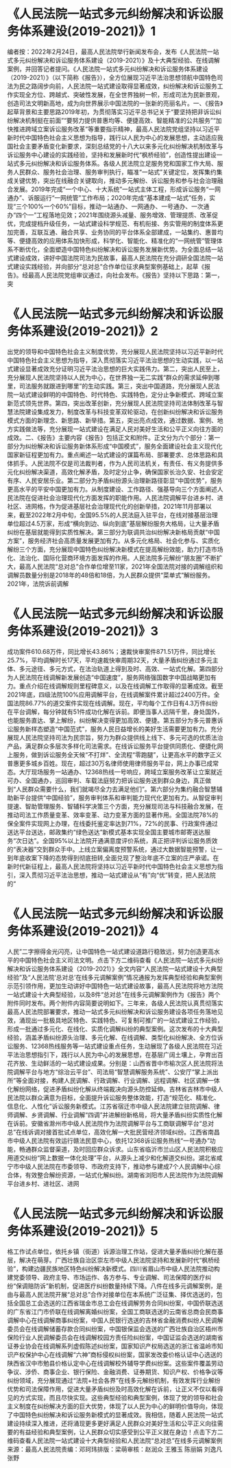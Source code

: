 # 《人民法院一站式多元纠纷解决和诉讼服务体系建设(2019-2021)》1

编者按：2022年2月24日，最高人民法院举行新闻发布会，发布《人民法院一站式多元纠纷解决和诉讼服务体系建设（2019-2021）》及十大典型经验、在线调解案例，并回答记者提问。《人民法院一站式多元纠纷解决和诉讼服务体系建设（2019-2021）》（以下简称《报告》），全方位展现习近平法治思想领航中国特色司法为民之路阔步向前，人民法院一站式建设取得显著成效，纠纷解决和诉讼服务工作实现全方位、跨越式、突破性发展，在全世界独树一帜，形成司法为民新景观，创造司法文明新高地，成为向世界展示中国法院的一张新的亮丽名片。一、《报告》起草背景和主要思路2019年初，为贯彻落实习近平总书记关于“要坚持把非诉讼纠纷解决机制挺在前面”“要努力提供普惠均等、便捷高效、智能精准的公共服务”“加快推进跨域立案诉讼服务改革”等重要指示精神，最高人民法院党组坚持以习近平新时代中国特色社会主义思想为指导，践行以人民为中心的发展思想，主动适应我国社会主要矛盾变化新要求，深刻总结党的十八大以来多元化纠纷解决机制改革与诉讼服务中心建设的实践经验，坚持和发展新时代“枫桥经验”，创造性提出建设一站式多元纠纷解决和诉讼服务体系。各级人民法院立足服务党和国家工作大局、服务人民群众、服务社会治理、服务审判执行，瞄准“一站式”关键定位，发挥集约集成关键优势，突出在线融合关键取向，推动多元解纷、诉讼服务和参与社会治理融合发展。2019年完成“一个中心、十大系统”一站式主体工程，形成诉讼服务“一网通办”、诉服运行“一网统管”工作布局；2020年完成“基本建成一站式”任务，实现“三个100%一个60%”目标，推动一站通办、一网通办、一号通办、一次通办“四个一”工程落地见效；2021年围绕源头减量、服务增效、管理提质、改革促优，完成提档升级任务，一站式建设科学规范、有机衔接、务实管用的制度体系更加完善，互联互通、融合共享、业务协同的平台体系全部建成，一站集约、惠普均等、便捷高效的应用体系加快形成，科学化、智能化、精准化的“一网统管”管理体系不断优化，全面塑造中国特色纠纷解决和诉讼服务发展新优势。为全面总结一站式建设成效，讲好中国法院司法为民故事，最高人民法院在充分调研全国法院一站式建设实践经验，并向部分“总对总”合作单位征求典型案例基础上，起草《报告》。经最高人民法院党组审议通过，向社会发布。《报告》坚持以下思路：第一，突

# 《人民法院一站式多元纠纷解决和诉讼服务体系建设(2019-2021)》2

出党的领导和中国特色社会主义制度优势，充分展现人民法院坚持以习近平新时代中国特色社会主义思想为指导，深入贯彻落实习近平法治思想的生动实践，以一站式建设显著成效充分证明习近平法治思想的巨大实践伟力。第二，突出人民至上，充分展现人民法院坚持以人民为中心，在世界独一无二实践“群众的需求延伸到哪里，司法服务就跟进到哪里”的生动实践。第三，突出中国道路，充分展现人民法院一站式建设鲜明的中国特色、时代特色、实践特色，定分止争新模式、跨域立案新范式领先世界。第四，突出改革创新，充分展现人民法院坚持司法体制改革与智慧法院建设集成发力，制度改革与科技变革双轮驱动，在创新纠纷解决和诉讼服务模式方面的新理念、新思路、新举措。第五，突出亮点成效，通过数据、案例、地方实践做法等，充分展现一站式建设在满足人民对美好生活和公平正义向往方面的成效。二、《报告》主要内容《报告》包括正文和附件。正文分为六个部分：第一部分为纠纷解决和诉讼服务新体系形成“中国模式”，服务全面建设社会主义现代化国家新征程更加有力。重点阐述一站式建设的谋篇布局、部署要求、总体思路和具体抓手。人民法院不仅是司法裁判者，作为人民司法机关，有责任、有义务提供多元化纠纷解决渠道，高效化解矛盾，及时定分止争，确保国家长治久安、社会安定有序、人民安居乐业。第二部分为矛盾纠纷源头治理新路径彰显“中国优势”，服务更高水平的平安中国更加有力。从制度建设、工作路径、强基导向三个方面阐述人民法院在促进社会治理现代化方面发挥的职能作用。人民法院调解平台进乡村、进社区、进网格，作为促进基层社会治理现代化的创新举措，2021年11月部署以来，截至2022年2月中旬，全国95.5%的人民法庭入驻平台，在线对接基层治理单位超过4.5万家，形成“横向到边、纵向到底”基层解纷服务大格局，让大量矛盾纠纷在基层就能得到实质性解决。第三部分为联调共治纠纷解决新格局贡献“中国方案”，服务经济社会高质量发展更加有力。从多元化格局、社会化参与、实质化解纷三个方面，充分展现中国特色纠纷解决新模式在提高解纷效能，助力打造市场化、法治化、国际化营商环境方面发挥的作用。人民法院多元解纷“朋友圈”不断扩大，最高人民法院“总对总”合作单位增至11家，2021年全国法院对接的调解组织和调解员数量分别是2018年的48倍和18倍，为人民群众提供“菜单式”解纷服务。2021年，法院诉前调解

# 《人民法院一站式多元纠纷解决和诉讼服务体系建设(2019-2021)》3

成功案件610.68万件，同比增长43.86%；速裁快审案件871.51万件，同比增长25.7%，平均调解时长17天，平均速裁快审周期32天，大量矛盾纠纷通过多元主体、多元途径、多元方式，在法治轨道上得到及时、高效、一站式化解。第四部分为人民法院在线调解新发展创造“中国速度”，服务网络强国数字中国战略更加有力。重点介绍在线调解规则里程碑意义，以及在线调解工作取得的显著成效。截至2021年底，四级法院100%应用调解平台，在线调解案件累计超过2400万件。全国法院86.77%的道交案件实现在线调解。现在，平均每个工作日有4.3万件纠纷在平台调解，每分钟就有51件成功化解在诉前。即便当事人远隔千里，身处国外，也能服务直达、掌上解纷，纠纷解决变得更加高效、便捷。第五部分为多元普惠诉讼服务新样态塑造“中国范式”，服务人民日益增长的美好生活需要更加有力。充分展现人民法院坚持司法为民宗旨，努力为群众提供线上线下、多元可选的优质法治产品，满足群众多层次多样化司法需求。在线诉讼服务平台提供同质化、便捷化网上服务，做到诉讼服务全天候“不打烊”、全流程“零跑腿”，让更高水平的数字正义普惠更多城乡百姓。现在，超过30万名律师使用律师服务平台，网上办事已成常态。大厅现场服务一站通办、12368热线一号响应，跨域立案服务改革让立案就近可办、全国通办，巡回审判、车载法庭努力把诉讼服务送到群众身边，真正做到“人民群众需要什么，我们就竭尽全力去满足他们”。第六部分为集约融合智慧辅助新平台提供“中国经验”，服务审判体系和审判能力现代化更加有力。从智促审判提速、智助管理服务、智辅科学决策三个方面，充分展现司法与科技融合发展，在推动司法工作质量变革、效率变革、动力变革方面的显著作用。全国法院78%的保全案件实现网上办理，在线委托鉴定率达到71%，72%的民事、行政案件通过送达平台送达，邮政集约“绿色送达”新模式基本实现全国主要城市邮寄送达服务“次日达”。全国95%以上法院开通满意度评价系统，真正把评判诉讼服务质效的“表决器”交到群众手中。上线立案偏离度预警系统，通过大数据智能预警，让一到年底收案下降的态势得到彻底扭转,全面兑现了整治年底不立案的庄严承诺。在新时代新征程上，最高人民法院将坚持以习近平新时代中国特色社会主义思想为指引，深入贯彻习近平法治思想，推动一站式建设从“有”向“优”转变，把人民法院的“

# 《人民法院一站式多元纠纷解决和诉讼服务体系建设(2019-2021)》4

人民”二字擦得金光闪亮，让中国特色一站式建设道路行稳致远，努力创造更高水平的中国特色社会主义司法文明。点击下方二维码查看《人民法院一站式多元纠纷解决和诉讼服务体系建设（2019-2021）》全文内容“人民法院一站式建设十大典型经验”及“人民法院‘总对总’在线多元调解案例”情况通报为发挥典型经验和典型案例示范引领作用，更加生动讲好中国特色一站式建设故事，最高人民法院将地方法院一站式建设十大典型经验，以及8件“总对总”在线多元调解案例作为《报告》两个附件同时发布。两个附件内容简要说明如下。三年来，各级人民法院认真贯彻落实最高人民法院部署要求，推动一站式多元纠纷解决和诉讼服务建设各项任务落地见效，涌现出一批极具地区特色、实践特色、可复制可推广的一站式建设工作经验，形成一批通过多元化、在线化、实质化调解纠纷的典型案例。这次发布的十大典型经验，涵盖矛盾纠纷源头治理、多元化解、在线调解、类型化纠纷解决、全方位诉讼服务、12368热线服务等一站式建设重点任务，生动展现了各级人民法院在习近平法治思想指引下，践行以人民为中心的发展思想，在基层广阔土壤上，孕育出百花齐放、生动鲜活的一站式建设成果。分别是：山西省晋中市榆次区人民法院将法院调解平台与地方“综治云平台”、司法局“智慧调解服务系统”、公安厅“掌上派出所”等全面对接，构建人民调解、行政调解、行业调解、远程调解、社区调解一体化解纷网络，促进矛盾纠纷化解从终端裁决向源头防控延伸。吉林省吉林市中级人民法院以群众满意为目标，全面提升诉讼服务整体效能，打造“规范化、精准化、信息化、人性化”诉讼服务新模式。江苏省宿迁市中级人民法院建立驻院调解、律师调解、乡贤调解、行业调解“四调”并进解纷新格局，将大量矛盾纠纷实质性化解在诉前。安徽省滁州市中级人民法院作为法院调解平台与工商联调解平台“总对总”在线诉调对接首批试点单位，高效化解一大批民营经济领域纠纷。江西省南昌市中级人民法院有效运行赣法民意中心，依托12368诉讼服务热线“一号通办”功能，畅通群众监督渠道，及时回应群众诉求。山东省临沂市兰山区人民法院积极应用道交纠纷“网上数据一体化处理”平台，从源头上减少和化解道交纠纷。湖北省咸宁市中级人民法院在市委领导、市政府支持下，推动参与建成7个人民调解中心综合体，有效整合解纷资源，一站式化解纠纷。湖南省浏阳市人民法院作为法院调解平台进乡村、进社区、进网

# 《人民法院一站式多元纠纷解决和诉讼服务体系建设(2019-2021)》5

格工作试点单位，依托乡镇（街道）诉源治理工作站，促进大量矛盾纠纷化解在基层，解决在萌芽。广西壮族自治区崇左市中级人民法院坚持和发展新时代“枫桥经验”，构建边疆民族地区特色纠纷解决新模式。四川省眉山市中级人民法院推动构建党委领导、政府主导、市场运作、各方参与、专业调解、司法保障的医疗纠纷“保调赔防诉”新机制，促进医疗纠纷数量持续下降。八件在线多元调解案例，是由与最高人民法院开展“总对总”合作对接单位在本系统广泛征集、择优选送的，包括全国总工会选送的江西省瑞金市总工会在线调解劳务合同纠纷案，中国侨联选送的广东省江门市侨联在线调解离婚纠纷案，全国工商联选送的云南省总商会民商事调解中心在线调解商事纠纷案，中国人民银行选送的吉林省金融消费纠纷人民调解委员会在线调解储蓄存款合同纠纷案，中国银保监会选送的广西壮族自治区梧州市保险行业人民调解委员会在线调解校园方责任险纠纷案，中国证监会选送的湖南省证券业协会在线调解系列虚假陈述纠纷案，国家知识产权局选送的浙江省温岭市知识产权保护中心在线调解“六神”商标侵权纠纷案，国家发改委价格认证中心选送的陕西省汉中市勉县价格认定中心在线调解校外辅导学费纠纷案。这些案件覆盖劳动争议、涉侨、商事企业、银行保险、金融消费、证券期货、知识产权、价格争议等纠纷领域，充分展现通过“法院+社会各界”在线多元解纷机制，有效发挥行业解纷优势和司法保障作用，促进大量矛盾纠纷及时高效化解在诉前，让正义不仅以看得见的方式实现，而且尽快实现。这些典型经验和典型案例，体现了党的领导和社会主义制度在纠纷解决方面的巨大优势，体现了以人民为中心的鲜明价值导向，体现了中国特色纠纷解决和诉讼服务新模式的显著成效。我相信，随着人民法院一站式建设持续深入推进，还将涌现更多更好满足人民群众对美好生活和公平正义向往需要的有益经验和典型案例，让人民群众切实感受到公平正义就在身边！点击下方二维码查看人民法院一站式建设十大典型经验和人民法院“总对总”在线多元调解案例来源：最高人民法院责编：邓珂玮排版：梁萌审核：赵润众 王雅玉 陈丽娟 刘逸凡 张野

